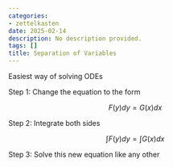 ```yaml
---
categories:
- zettelkasten
date: 2025-02-14
description: No description provided.
tags: []
title: Separation of Variables
---
```


Easiest way of solving ODEs

Step 1: Change the equation to the form

$$F(y)dy = G(x)dx$$

Step 2: Integrate both sides

$$\int F(y)dy = \int G(x)dx$$

Step 3: Solve this new equation like any other